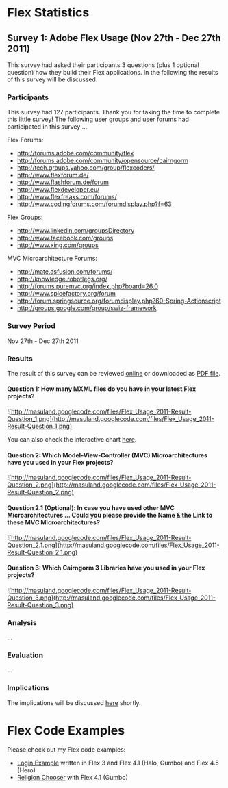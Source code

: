 # Flex Statistics #



## Survey 1: Adobe Flex Usage (Nov 27th - Dec 27th 2011) ##

This survey had asked their participants 3 questions (plus 1 optional question) how they build their Flex applications. In the following the results of this survey will be discussed.

### Participants ###

This survey had 127 participants. Thank you for taking the time to complete this little survey! The following user groups and user forums had participated in this survey ...

Flex Forums:

  * http://forums.adobe.com/community/flex
  * http://forums.adobe.com/community/opensource/cairngorm
  * http://tech.groups.yahoo.com/group/flexcoders/
  * http://www.flexforum.de/
  * http://www.flashforum.de/forum
  * http://www.flexdeveloper.eu/
  * http://www.flexfreaks.com/forums/
  * http://www.codingforums.com/forumdisplay.php?f=63

Flex Groups:

  * http://www.linkedin.com/groupsDirectory
  * http://www.facebook.com/groups
  * http://www.xing.com/groups

MVC Microarchitecture Forums:

  * http://mate.asfusion.com/forums/
  * http://knowledge.robotlegs.org/
  * http://forums.puremvc.org/index.php?board=26.0
  * http://www.spicefactory.org/forum
  * http://forum.springsource.org/forumdisplay.php?60-Spring-Actionscript
  * http://groups.google.com/group/swiz-framework

### Survey Period ###

Nov 27th - Dec 27th 2011

### Results ###

The result of this survey can be reviewed [online](http://www.kwiksurveys.com/results-overview.php?surveyID=ONHDIF_3f38ba15&mode=4) or downloaded as [PDF file](http://masuland.googlecode.com/files/Survey-Flex_Usage_2011-Result-Question_1-3.pdf).

#### Question 1: How many MXML files do you have in your latest Flex projects? ####

![http://masuland.googlecode.com/files/Flex_Usage_2011-Result-Question_1.png](http://masuland.googlecode.com/files/Flex_Usage_2011-Result-Question_1.png)

You can also check the interactive chart [here](http://dl.dropbox.com/u/352808/code/FlexStats/mxml_count_step.html).

#### Question 2: Which Model-View-Controller (MVC) Microarchitectures have you used in your Flex projects? ####

![http://masuland.googlecode.com/files/Flex_Usage_2011-Result-Question_2.png](http://masuland.googlecode.com/files/Flex_Usage_2011-Result-Question_2.png)

#### Question 2.1 (Optional): In case you have used other MVC Microarchitectures ... Could you please provide the Name & the Link to these MVC Microarchitectures? ####

![http://masuland.googlecode.com/files/Flex_Usage_2011-Result-Question_2.1.png](http://masuland.googlecode.com/files/Flex_Usage_2011-Result-Question_2.1.png)

#### Question 3: Which Cairngorm 3 Libraries have you used in your Flex projects? ####

![http://masuland.googlecode.com/files/Flex_Usage_2011-Result-Question_3.png](http://masuland.googlecode.com/files/Flex_Usage_2011-Result-Question_3.png)

### Analysis ###

...

### Evaluation ###

...

### Implications ###

The implications will be discussed [here](WhatsWrongWithFlex.md) shortly.

# Flex Code Examples #

Please check out my Flex code examples:

  * [Login Example](LoginExample.md) written in Flex 3 and Flex 4.1 (Halo, Gumbo) and Flex 4.5 (Hero)
  * [Religion Chooser](ReligionChooser.md) with Flex 4.1 (Gumbo)